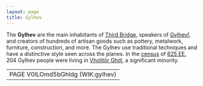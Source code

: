 ```yaml
---
layout: page
title: Gylhev
---
```


The **Gylhev** are the main inhabitants of [Third Bridge](/wiki/third_bridge), speakers of [Gylhevř](/wiki/gylhevr), and creators of hundreds of artisan goods such as pottery, metalwork, furniture, construction, and more. The Gylhev use traditional techniques and have a distinctive style seen across the planes. 
In the [census](/wiki/kholivh_census) of [625 EE](/wiki/census_625), 204 Gylhev people were living in [Vholitōr Ghơl](/wiki/vholitor_ghol), a significant minority.

<table style="text-align: center">
  <tr>
    <td> PAGE V0lLOmd5bGhldg (WIK:gylhev) </td>
  </tr>
<table style="text-align: center">  
